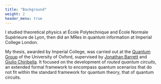 ```yaml
---
title: "Background"
weight: 2
header_menu: true
---
```



I studied theoretical physics at École Polytechnique and École Normale Supérieure de Lyon,
then did an MRes in quantum information at Imperial College London.

My thesis, awarded by Imperial College, was carried out at the [Quantum Group](https://www.cs.ox.ac.uk/activities/quantum/)
of the University of Oxford, supervised by [Jonathan Barrett](https://www.cs.ox.ac.uk/people/jonathan.barrett/) and [Giulio Chiribella](https://www.cs.hku.hk/people/academic-staff/giulio). It focused on the development of _routed quantum circuits_, an extended formal framework to encompass quantum scenarios
that do not fit within the standard framework for quantum theory, that of quantum circuits.


